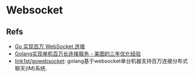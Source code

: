 # Websocket


## Refs
* [Go 实现百万 WebSocket 连接](https://juejin.im/post/5d48f1cd6fb9a06b233ca719)
* [Golang实现单机百万长连接服务 - 美图的三年优化经验](https://mp.weixin.qq.com/s/xavjsa4NzRiVRxyMhifCDg)   
* [link1st/gowebsocket](https://github.com/link1st/gowebsocket): golang基于websocket单台机器支持百万连接分布式聊天(IM)系统.